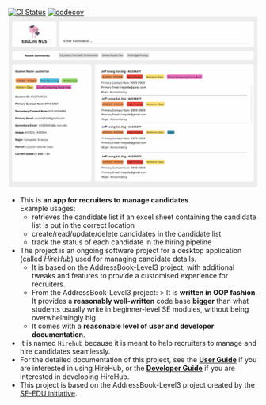 [![CI Status](https://github.com/se-edu/addressbook-level3/workflows/Java%20CI/badge.svg)](https://github.com/se-edu/addressbook-level3/actions)
[![codecov](https://codecov.io/gh/AY2324S2-CS2103T-W08-1/tp/graph/badge.svg?token=IG2LRI4TTR)](https://codecov.io/gh/AY2324S2-CS2103T-W08-1/tp)
![Ui](docs/images/Ui.png)

* This is **an app for recruiters to manage candidates**.<br>
  Example usages:
  * retrieves the candidate list if an excel sheet containing the candidate list is put in the correct location
  * create/read/update/delete candidates in the candidate list
  * track the status of each candidate in the hiring pipeline
* The project is an ongoing software project for a desktop application (called _HireHub_) used for managing candidate details.
  * It is based on the AddressBook-Level3 project, with additional tweaks and features to provide a customised experience for recruiters.
  * From the AddressBook-Level3 project: > It is **written in OOP fashion**. It provides a **reasonably well-written** code base **bigger** than what students usually write in beginner-level SE modules, without being overwhelmingly big.
  * It comes with a **reasonable level of user and developer documentation**.
* It is named `Hirehub` because it is meant to help recruiters to manage and hire candidates seamlessly.
* For the detailed documentation of this project, see the **[User Guide](https://github.com/AY2324S2-CS2103T-W08-1/tp/blob/master/docs/UserGuide.md)** if you are interested in using HireHub, or the **[Developer Guide](https://github.com/AY2324S2-CS2103T-W08-1/tp/blob/master/docs/DeveloperGuide.md)** if you are interested in developing HireHub.
* This project is based on the AddressBook-Level3 project created by the [SE-EDU initiative](https://se-education.org).
